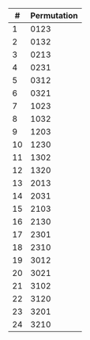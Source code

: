 

| # | Permutation |
|---|------------|
| 1 | 0123 |
| 2 | 0132 |
| 3 | 0213 |
| 4 | 0231 |
| 5 | 0312 |
| 6 | 0321 |
| 7 | 1023 |
| 8 | 1032 |
| 9 | 1203 |
| 10 | 1230 |
| 11 | 1302 |
| 12 | 1320 |
| 13 | 2013 |
| 14 | 2031 |
| 15 | 2103 |
| 16 | 2130 |
| 17 | 2301 |
| 18 | 2310 |
| 19 | 3012 |
| 20 | 3021 |
| 21 | 3102 |
| 22 | 3120 |
| 23 | 3201 |
| 24 | 3210 |
